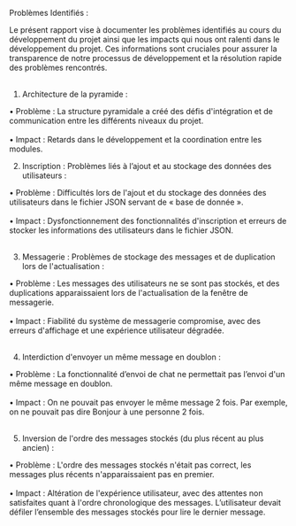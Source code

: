 Problèmes Identifiés :

Le présent rapport vise à documenter les problèmes identifiés au cours du développement du projet ainsi que les impacts qui nous ont ralenti dans le développement du projet. Ces informations sont cruciales pour assurer la transparence de notre processus de développement et la résolution rapide des problèmes rencontrés.<br><br>

1.	Architecture de la pyramide :

•	Problème : La structure pyramidale a créé des défis d'intégration et de communication entre les différents niveaux du projet.<br><br>
•	Impact : Retards dans le développement et la coordination entre les modules.<br>

2.	Inscription : Problèmes liés à l’ajout et au stockage des données des utilisateurs :

•	Problème : Difficultés lors de l'ajout et du stockage des données des utilisateurs dans le fichier JSON servant de « base de donnée ».<br><br>
•	Impact : Dysfonctionnement des fonctionnalités d'inscription et erreurs de stocker les informations des utilisateurs dans le fichier JSON.<br><br>

3.	Messagerie : Problèmes de stockage des messages et de duplication lors de l'actualisation :

•	Problème : Les messages des utilisateurs ne se sont pas stockés, et des duplications apparaissaient lors de l'actualisation de la fenêtre de messagerie.<br><br>
•	Impact : Fiabilité du système de messagerie compromise, avec des erreurs d'affichage et une expérience utilisateur dégradée.<br><br>

4.	Interdiction d'envoyer un même message en doublon :

•	Problème : La fonctionnalité d’envoi de chat ne permettait pas l’envoi d'un même message en doublon.<br><br>
•	Impact : On ne pouvait pas envoyer le même message 2 fois. Par exemple, on ne pouvait pas dire Bonjour à une personne 2 fois.<br><br>

5.	Inversion de l'ordre des messages stockés (du plus récent au plus ancien) :

•	Problème : L'ordre des messages stockés n'était pas correct, les messages plus récents n'apparaissaient pas en premier.<br><br>
•	Impact : Altération de l'expérience utilisateur, avec des attentes non satisfaites quant à l'ordre chronologique des messages. L’utilisateur devait défiler l’ensemble des messages stockés pour lire le dernier message.<br><br>

